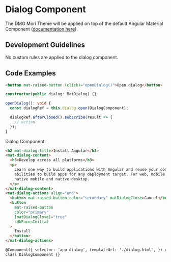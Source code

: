 # Dialog Component

The DMG Mori Theme will be applied on top of the default Angular Material Component ([documentation here](https://material.angular.io/components/dialog/overview)).

## Development Guidelines

No custom rules are applied to the dialog component.

## Code Examples

```html
<button mat-raised-button (click)="openDialog()">Open dialog</button>
```

```typescript
constructor(public dialog: MatDialog) {}

openDialog(): void {
  const dialogRef = this.dialog.open(DialogComponent);

  dialogRef.afterClosed().subscribe(result => {
    // action
  });
}
```

Dialog Component:

```html
<h2 mat-dialog-title>Install Angular</h2>
<mat-dialog-content>
  <h3>Develop across all platforms</h3>
  <p>
    Learn one way to build applications with Angular and reuse your code and
    abilities to build apps for any deployment target. For web, mobile web,
    native mobile and native desktop.
  </p>
</mat-dialog-content>
<mat-dialog-actions align="end">
  <button mat-raised-button color="secondary" matDialogClose>Cancel</button>
  <button
    mat-raised-button
    color="primary"
    [matDialogClose]="true"
    cdkFocusInitial
  >
    Install
  </button>
</mat-dialog-actions>
```

```html
@Component({ selector: 'app-dialog', templateUrl: './dialog.html', }) export
class DialogComponent {}
```
